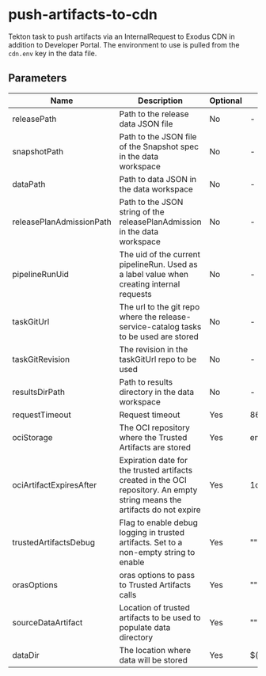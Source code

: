 # push-artifacts-to-cdn

Tekton task to push artifacts via an InternalRequest to Exodus CDN in addition to Developer Portal.
The environment to use is pulled from the `cdn.env` key in the data file.

## Parameters

| Name                     | Description                                                                               | Optional | Default value             |
|--------------------------|-------------------------------------------------------------------------------------------|----------|---------------------------|
| releasePath              | Path to the release data JSON file                                                        | No       | -                         |
| snapshotPath             | Path to the JSON file of the Snapshot spec in the data workspace                          | No       | -                         |
| dataPath                 | Path to data JSON in the data workspace                                                   | No       | -                         |
| releasePlanAdmissionPath | Path to the JSON string of the releasePlanAdmission in the data workspace                 | No       | -                         |
| pipelineRunUid           | The uid of the current pipelineRun. Used as a label value when creating internal requests | No       | -                         |
| taskGitUrl               | The url to the git repo where the release-service-catalog tasks to be used are stored     | No       | -                         |
| taskGitRevision          | The revision in the taskGitUrl repo to be used                                            | No       | -                         |
| resultsDirPath           | Path to results directory in the data workspace                                           | No       | -                         |
| requestTimeout           | Request timeout                                                                           | Yes      | 86400                     |
| ociStorage               | The OCI repository where the Trusted Artifacts are stored                                 | Yes      | empty                     |
| ociArtifactExpiresAfter  | Expiration date for the trusted artifacts created in the OCI repository. An empty string means the artifacts do not expire | Yes | 1d |
| trustedArtifactsDebug    | Flag to enable debug logging in trusted artifacts. Set to a non-empty string to enable   | Yes      | ""                        |
| orasOptions              | oras options to pass to Trusted Artifacts calls                                          | Yes      | ""                        |
| sourceDataArtifact       | Location of trusted artifacts to be used to populate data directory                       | Yes      | ""                        |
| dataDir                  | The location where data will be stored                                                    | Yes      | $(workspaces.data.path)   |
